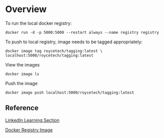 # Overview

To run the local docker registry:

```shell
docker run -d -p 5000:5000 --restart always --name registry registry
```

To push to local registry, image needs to be tagged appropriately:

```shell
docker image tag roycetech/tagging:latest \
localhost:5000/roycetech/tagging:latest
```

View the images

`docker image ls`

Push the image

`docker image push localhost:5000/roycetech/tagging:latest`

## Reference

[LinkedIn Learning Section](https://www.linkedin.com/learning/docker-for-java-developers/tag-and-share-docker-images?u=2105028)

[Docker Registry Image](https://hub.docker.com/_/registry)
